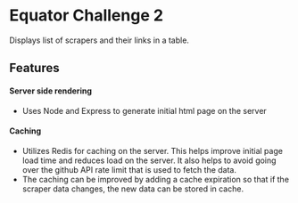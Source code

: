 # Equator Challenge 2

Displays list of scrapers and their links in a table.

## Features
#### Server side rendering
- Uses Node and Express to generate initial html page on the server
 
#### Caching
- Utilizes Redis for caching on the server. This helps improve initial page load time and reduces load on the server. It also helps to avoid going over the github API rate limit that is used to fetch the data.
- The caching can be improved by adding a cache expiration so that if the scraper data changes, the new data can be stored in cache.

